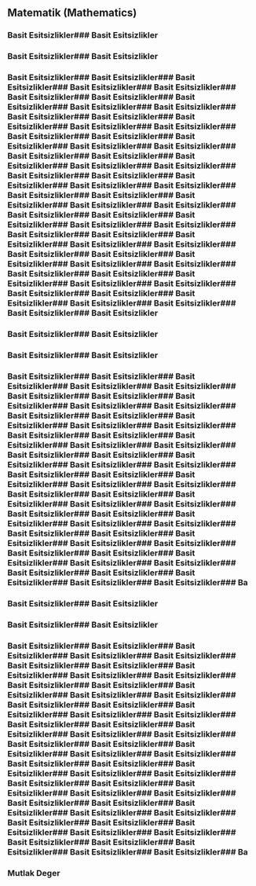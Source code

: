   ## Matematik (Mathematics)



### Basit Esitsizlikler### Basit Esitsizlikler
### Basit Esitsizlikler### Basit Esitsizlikler
### Basit Esitsizlikler### Basit Esitsizlikler### Basit Esitsizlikler### Basit Esitsizlikler### Basit Esitsizlikler### Basit Esitsizlikler### Basit Esitsizlikler### Basit Esitsizlikler### Basit Esitsizlikler### Basit Esitsizlikler### Basit Esitsizlikler### Basit Esitsizlikler### Basit Esitsizlikler### Basit Esitsizlikler### Basit Esitsizlikler### Basit Esitsizlikler### Basit Esitsizlikler### Basit Esitsizlikler### Basit Esitsizlikler### Basit Esitsizlikler### Basit Esitsizlikler### Basit Esitsizlikler### Basit Esitsizlikler### Basit Esitsizlikler### Basit Esitsizlikler### Basit Esitsizlikler### Basit Esitsizlikler### Basit Esitsizlikler### Basit Esitsizlikler### Basit Esitsizlikler### Basit Esitsizlikler### Basit Esitsizlikler### Basit Esitsizlikler### Basit Esitsizlikler### Basit Esitsizlikler### Basit Esitsizlikler### Basit Esitsizlikler### Basit Esitsizlikler### Basit Esitsizlikler### Basit Esitsizlikler### Basit Esitsizlikler### Basit Esitsizlikler### Basit Esitsizlikler### Basit Esitsizlikler### Basit Esitsizlikler### Basit Esitsizlikler### Basit Esitsizlikler### Basit Esitsizlikler### Basit Esitsizlikler### Basit Esitsizlikler### Basit Esitsizlikler### Basit Esitsizlikler### Basit Esitsizlikler### Basit Esitsizlikler### Basit Esitsizlikler### Basit Esitsizlikler### Basit Esitsizlikler### Basit Esitsizlikler### Basit Esitsizlikler### Basit Esitsizlikler### Basit Esitsizlikler### Basit Esitsizlikler
### Basit Esitsizlikler### Basit Esitsizlikler
### Basit Esitsizlikler### Basit Esitsizlikler
### Basit Esitsizlikler### Basit Esitsizlikler### Basit Esitsizlikler### Basit Esitsizlikler### Basit Esitsizlikler### Basit Esitsizlikler### Basit Esitsizlikler### Basit Esitsizlikler### Basit Esitsizlikler### Basit Esitsizlikler### Basit Esitsizlikler### Basit Esitsizlikler### Basit Esitsizlikler### Basit Esitsizlikler### Basit Esitsizlikler### Basit Esitsizlikler### Basit Esitsizlikler### Basit Esitsizlikler### Basit Esitsizlikler### Basit Esitsizlikler### Basit Esitsizlikler### Basit Esitsizlikler### Basit Esitsizlikler### Basit Esitsizlikler### Basit Esitsizlikler### Basit Esitsizlikler### Basit Esitsizlikler### Basit Esitsizlikler### Basit Esitsizlikler### Basit Esitsizlikler### Basit Esitsizlikler### Basit Esitsizlikler### Basit Esitsizlikler### Basit Esitsizlikler### Basit Esitsizlikler### Basit Esitsizlikler### Basit Esitsizlikler### Basit Esitsizlikler### Basit Esitsizlikler### Basit Esitsizlikler### Basit Esitsizlikler### Basit Esitsizlikler### Basit Esitsizlikler### Basit Esitsizlikler### Basit Esitsizlikler### Basit Esitsizlikler### Basit Esitsizlikler### Basit Esitsizlikler### Basit Esitsizlikler### Basit Esitsizlikler### Basit Esitsizlikler### Basit Esitsizlikler### Basit Esitsizlikler### Basit Esitsizlikler### Basit Esitsizlikler### Ba
### Basit Esitsizlikler### Basit Esitsizlikler
### Basit Esitsizlikler### Basit Esitsizlikler
### Basit Esitsizlikler### Basit Esitsizlikler### Basit Esitsizlikler### Basit Esitsizlikler### Basit Esitsizlikler### Basit Esitsizlikler### Basit Esitsizlikler### Basit Esitsizlikler### Basit Esitsizlikler### Basit Esitsizlikler### Basit Esitsizlikler### Basit Esitsizlikler### Basit Esitsizlikler### Basit Esitsizlikler### Basit Esitsizlikler### Basit Esitsizlikler### Basit Esitsizlikler### Basit Esitsizlikler### Basit Esitsizlikler### Basit Esitsizlikler### Basit Esitsizlikler### Basit Esitsizlikler### Basit Esitsizlikler### Basit Esitsizlikler### Basit Esitsizlikler### Basit Esitsizlikler### Basit Esitsizlikler### Basit Esitsizlikler### Basit Esitsizlikler### Basit Esitsizlikler### Basit Esitsizlikler### Basit Esitsizlikler### Basit Esitsizlikler### Basit Esitsizlikler### Basit Esitsizlikler### Basit Esitsizlikler### Basit Esitsizlikler### Basit Esitsizlikler### Basit Esitsizlikler### Basit Esitsizlikler### Basit Esitsizlikler### Basit Esitsizlikler### Basit Esitsizlikler### Basit Esitsizlikler### Basit Esitsizlikler### Basit Esitsizlikler### Basit Esitsizlikler### Basit Esitsizlikler### Basit Esitsizlikler### Basit Esitsizlikler### Basit Esitsizlikler### Basit Esitsizlikler### Basit Esitsizlikler### Basit Esitsizlikler### Basit Esitsizlikler### Ba

### Mutlak Deger

 
 


